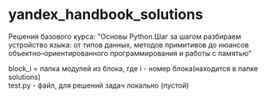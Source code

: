 # yandex_handbook_solutions
Решения базового курса: "Основы Python.Шаг за шагом разбираем устройство языка: от типов данных, методов примитивов до нюансов объектно–ориентированного программирования и работы с памятью"

block_i = папка модулей из блока, где i - номер блока(находится в папке solutions)<br>
test.py - файл, для решений задач локально (пустой)
